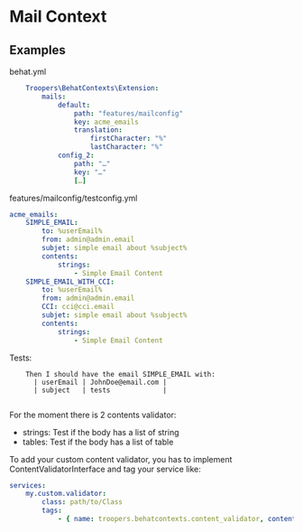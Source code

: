 # Mail Context

## Examples

behat.yml

```yaml
    Troopers\BehatContexts\Extension:
        mails:
            default:
                path: "features/mailconfig"
                key: acme_emails
                translation:
                    firstCharacter: "%"
                    lastCharacter: "%"
            config_2:
                path: "…"
                key: "…"
                […]
```

features/mailconfig/testconfig.yml

```yaml
acme_emails:
    SIMPLE_EMAIL:
        to: %userEmail%
        from: admin@admin.email
        subjet: simple email about %subject%
        contents:
            strings:
                - Simple Email Content
    SIMPLE_EMAIL_WITH_CCI:
        to: %userEmail%
        from: admin@admin.email
        CCI: cci@cci.email
        subjet: simple email about %subject%
        contents:
            strings:
                - Simple Email Content
```

Tests:

```gherkin 
    Then I should have the email SIMPLE_EMAIL with:
      | userEmail | JohnDoe@email.com |
      | subject   | tests             |
                  
```

For the moment there is 2 contents validator:
- strings: Test if the body has a list of string
- tables: Test if the body has a list of table

To add your custom content validator, you has to implement ContentValidatorInterface and tag 
your service like:

```yaml
services:
    my.custom.validator:
        class: path/to/Class  
        tags:
            - { name: troopers.behatcontexts.content_validator, contentType: 'mycustomtag' }
```
